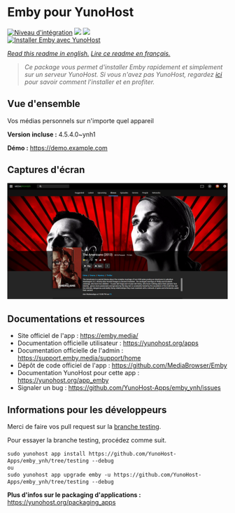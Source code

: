# Emby pour YunoHost

[![Niveau d'intégration](https://dash.yunohost.org/integration/emby.svg)](https://dash.yunohost.org/appci/app/emby) ![](https://ci-apps.yunohost.org/ci/badges/emby.status.svg) ![](https://ci-apps.yunohost.org/ci/badges/emby.maintain.svg)  
[![Installer Emby avec YunoHost](https://install-app.yunohost.org/install-with-yunohost.svg)](https://install-app.yunohost.org/?app=emby)

*[Read this readme in english.](./README.md)*
*[Lire ce readme en français.](./README_fr.md)*

> *Ce package vous permet d'installer Emby rapidement et simplement sur un serveur YunoHost.
Si vous n'avez pas YunoHost, regardez [ici](https://yunohost.org/#/install) pour savoir comment l'installer et en profiter.*

## Vue d'ensemble

Vos médias personnels sur n'importe quel appareil

**Version incluse :** 4.5.4.0~ynh1

**Démo :** https://demo.example.com

## Captures d'écran

![](./doc/screenshots/screenshot.png)

## Documentations et ressources

* Site officiel de l'app : https://emby.media/
* Documentation officielle utilisateur : https://yunohost.org/apps
* Documentation officielle de l'admin : https://support.emby.media/support/home
* Dépôt de code officiel de l'app : https://github.com/MediaBrowser/Emby
* Documentation YunoHost pour cette app : https://yunohost.org/app_emby
* Signaler un bug : https://github.com/YunoHost-Apps/emby_ynh/issues

## Informations pour les développeurs

Merci de faire vos pull request sur la [branche testing](https://github.com/YunoHost-Apps/emby_ynh/tree/testing).

Pour essayer la branche testing, procédez comme suit.
```
sudo yunohost app install https://github.com/YunoHost-Apps/emby_ynh/tree/testing --debug
ou
sudo yunohost app upgrade emby -u https://github.com/YunoHost-Apps/emby_ynh/tree/testing --debug
```

**Plus d'infos sur le packaging d'applications :** https://yunohost.org/packaging_apps